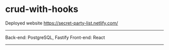 # crud-with-hooks
Deployed website https://secret-party-list.netlify.com/

*******************************************************

Back-end: PostgreSQL, Fastify
Front-end: React

*******************************************************
